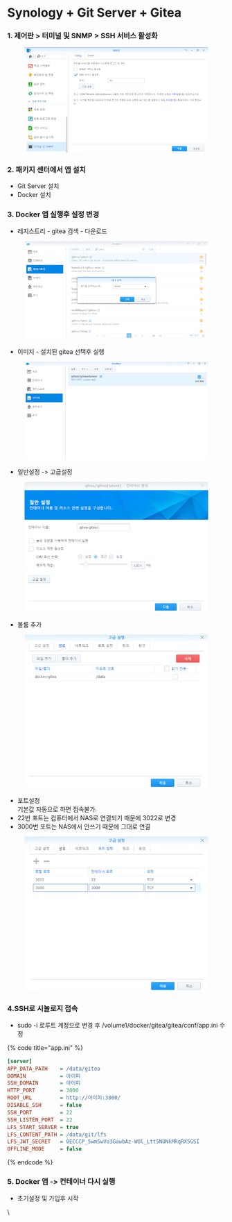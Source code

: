# Synology + Git Server + Gitea

### 1. 제어판 > 터미널 및 SNMP >   SSH 서비스 활성화

<figure><img src="../.gitbook/assets/image.png" alt=""><figcaption></figcaption></figure>

### 2. 패키지 센터에서 앱 설치

* Git Server 설치
* Docker 설치

### 3. Docker 앱 실행후 설정 변경

* 레지스트리 - gitea 검색 - 다운로드

<figure><img src="../.gitbook/assets/image (1).png" alt=""><figcaption></figcaption></figure>

* 이미지 - 설치된 gitea 선택후 실행

<figure><img src="../.gitbook/assets/image (2).png" alt=""><figcaption></figcaption></figure>

* 일반설정 -> 고급설정

<figure><img src="../.gitbook/assets/image (3).png" alt=""><figcaption></figcaption></figure>

* 볼륨 추가

<figure><img src="../.gitbook/assets/image (4).png" alt=""><figcaption></figcaption></figure>

* 포트설정\
  기본값 자동으로 하면 접속불가.
* 22번 포트는 컴퓨터에서 NAS로 연결되기 때문에 3022로 변경
* 3000번 포트는 NAS에서 안쓰기 때문에 그대로 연결

<figure><img src="../.gitbook/assets/image (5).png" alt=""><figcaption></figcaption></figure>

### 4.SSH로 시놀로지 접속

* sudo -i 로루트 계정으로 변경 후 /volume1/docker/gitea/gitea/conf/app.ini 수정

{% code title="app.ini" %}
```ini
[server]
APP_DATA_PATH    = /data/gitea
DOMAIN           = 아이피
SSH_DOMAIN       = 아이피
HTTP_PORT        = 3000
ROOT_URL         = http://아이피:3000/
DISABLE_SSH      = false
SSH_PORT         = 22
SSH_LISTEN_PORT  = 22
LFS_START_SERVER = true
LFS_CONTENT_PATH = /data/git/lfs
LFS_JWT_SECRET   = 0ECCCP_5wmSwVo3GawbAz-WOl_Ltt5NUNkMRqRX5GSI
OFFLINE_MODE     = false
```
{% endcode %}

### 5.  Docker 앱 -> 컨테이너 다시 실행

* 초기설정 및 가입후 시작

\

